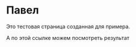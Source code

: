 # Павел <br>
<p>
  Это тестовая страница созданная для примера.
</p>
<p>
  А по этой ссылке можем посмотреть результат
</p>
